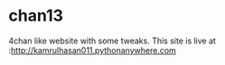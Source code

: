 # chan13
4chan like website with some tweaks.
This site is live at :http://kamrulhasan011.pythonanywhere.com
